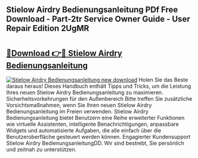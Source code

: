 ## Stielow Airdry Bedienungsanleitung PDf Free Download - Part-2tr Service Owner Guide - User Repair Edition 2UgMR

# <h2><a href="http://df4bbv5.blite.top/?on=Stielow+Airdry+Bedienungsanleitung">🔗Download 👉🔴 Stielow Airdry Bedienungsanleitung</a></h2>

[![Stielow Airdry Bedienungsanleitung new download](https://i.imgur.com/lujVjoI.png)](http://df4bbv5.blite.top/?on=Stielow+Airdry+Bedienungsanleitung)
Holen Sie das Beste daraus heraus! Dieses Handbuch enthält Tipps und Tricks, um die Leistung Ihres neuen Stielow Airdry Bedienungsanleitung zu maximieren. Sicherheitsvorkehrungen für den Außenbereich Bitte treffen Sie zusätzliche Vorsichtsmaßnahmen, wenn Sie Ihren neuen Stielow Airdry Bedienungsanleitung im Freien verwenden. Stielow Airdry Bedienungsanleitung bietet Benutzern eine Reihe erweiterter Funktionen wie virtuelle Assistenten, intelligente Benachrichtigungen, anpassbare Widgets und automatisierte Aufgaben, die alle einfach über die Benutzeroberfläche gesteuert werden können. Engagierter Kundensupport Stielow Airdry BedienungsanleitungDD. Wir sind bestrebt, Sie persönlich und zeitnah zu unterstützen.
